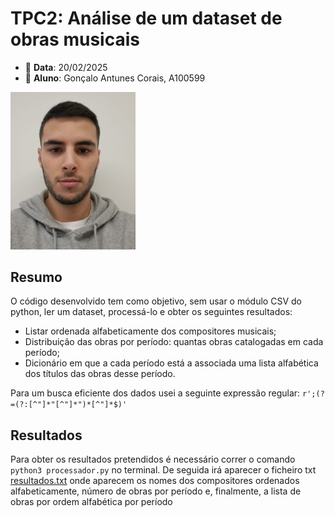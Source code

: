 # TPC2: Análise de um dataset de obras musicais
- 📅 **Data**: 20/02/2025
- 👤 **Aluno**: Gonçalo Antunes Corais, A100599
<img src="../foto.jpeg" alt="Fotografia" width="200"/>

## Resumo

O código desenvolvido tem como objetivo, sem usar o módulo CSV do python, ler um dataset, processá-lo e obter os seguintes resultados:

- Listar ordenada alfabeticamente dos compositores musicais;
- Distribuição das obras por período: quantas obras catalogadas em cada período;
- Dicionário em que a cada período está a associada uma lista alfabética dos títulos das obras
desse período.

Para um busca eficiente dos dados usei a seguinte expressão regular:
 `r';(?=(?:[^"]*"[^"]*")*[^"]*$)'`

## Resultados

Para obter os resultados pretendidos é necessário correr o comando `python3 processador.py` no terminal. De seguida irá aparecer o ficheiro txt [resultados.txt](resultados.txt) onde aparecem os nomes dos compositores ordenados alfabeticamente, número de obras por período e, finalmente, a lista de obras por ordem alfabética por período